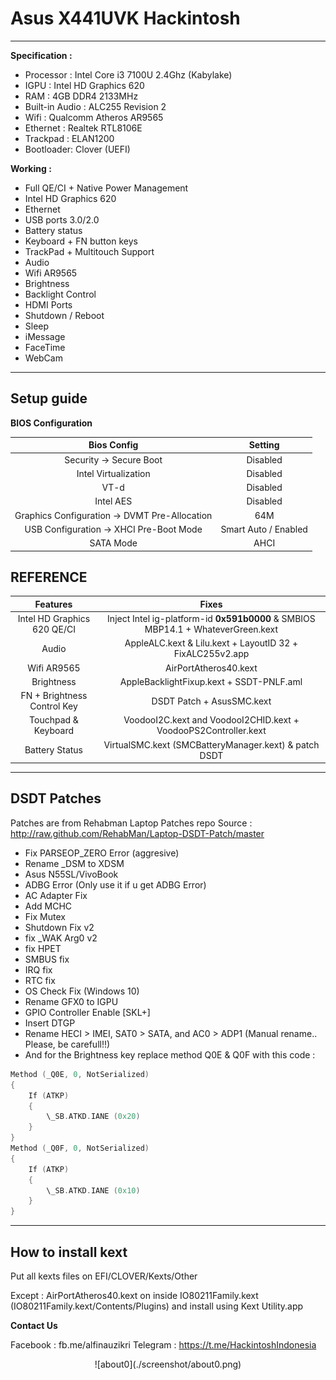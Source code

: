 # Asus X441UVK Hackintosh

-------
**Specification :**

 - Processor : Intel Core i3 7100U 2.4Ghz (Kabylake)
 - IGPU : Intel HD Graphics 620
 - RAM : 4GB DDR4 2133MHz 
 - Built-in Audio : ALC255 Revision 2
 - Wifi : Qualcomm Atheros AR9565
 - Ethernet : Realtek RTL8106E
 - Trackpad : ELAN1200
 - Bootloader: Clover (UEFI)
 

**Working :**

 - Full QE/CI + Native Power Management
 - Intel HD Graphics 620
 - Ethernet
 - USB ports 3.0/2.0
 - Battery status
 - Keyboard + FN button keys
 - TrackPad + Multitouch Support
 - Audio
 - Wifi AR9565
 - Brightness
 - Backlight Control
 - HDMI Ports
 - Shutdown / Reboot
 - Sleep
 - iMessage
 - FaceTime
 - WebCam
 

----------

**Setup guide**
-----------

**BIOS Configuration**

Bios Config | Setting 
:---:| :---:
Security -> Secure Boot | Disabled
Intel Virtualization    | Disabled
VT-d | Disabled
Intel AES | Disabled
Graphics Configuration -> DVMT Pre-Allocation | 64M
USB Configuration -> XHCI Pre-Boot Mode | Smart Auto / Enabled
SATA Mode | AHCI


**REFERENCE**
--------------

| Features  |   Fixes      |
| :------------: | :------------: |
|     Intel HD Graphics 620 QE/CI           |   Inject Intel  ig-platform-id **0x591b0000**   & SMBIOS MBP14.1 + WhateverGreen.kext       |   
| Audio |        AppleALC.kext & Lilu.kext + LayoutID 32 + FixALC255v2.app        |  
| Wifi AR9565 | AirPortAtheros40.kext
| Brightness |  AppleBacklightFixup.kext + SSDT-PNLF.aml
| FN + Brightness Control Key | DSDT Patch + AsusSMC.kext | 
| Touchpad & Keyboard  | VoodooI2C.kext and VoodooI2CHID.kext + VoodooPS2Controller.kext
| Battery Status | VirtualSMC.kext (SMCBatteryManager.kext) & patch DSDT

----------------

**DSDT Patches**
---------------

Patches are from Rehabman Laptop Patches repo Source :  http://raw.github.com/RehabMan/Laptop-DSDT-Patch/master

- Fix PARSEOP_ZERO Error (aggresive)
- Rename _DSM to XDSM
- Asus N55SL/VivoBook
- ADBG Error (Only use it if u get ADBG Error)
- AC Adapter Fix
- Add MCHC
- Fix Mutex
- Shutdown Fix v2
- fix _WAK  Arg0 v2
- fix HPET
- SMBUS fix
- IRQ fix
- RTC fix
- OS Check Fix (Windows 10)
- Rename GFX0 to IGPU
- GPIO Controller Enable [SKL+]
- Insert DTGP
- Rename HECI > IMEI, SAT0 > SATA, and AC0 > ADP1 (Manual rename.. Please, be carefull!!)
- And for the Brightness key replace method Q0E & Q0F with this code :

```c
Method (_Q0E, 0, NotSerialized)  
{
    If (ATKP)
    {
        \_SB.ATKD.IANE (0x20)
    }
}
Method (_Q0F, 0, NotSerialized)
{
    If (ATKP)
    {
        \_SB.ATKD.IANE (0x10)
    }
}
```

---------------

**How to install kext**
---------------

Put all kexts files on EFI/CLOVER/Kexts/Other

Except : AirPortAtheros40.kext on inside IO80211Family.kext (IO80211Family.kext/Contents/Plugins) and install using Kext Utility.app


**Contact Us**

Facebook : fb.me/alfinauzikri
Telegram : https://t.me/HackintoshIndonesia

<center>![about0](./screenshot/about0.png)</center>

